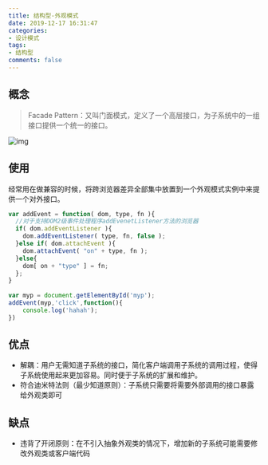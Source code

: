```yaml
---
title: 结构型-外观模式
date: 2019-12-17 16:31:47
categories:
- 设计模式
tags:
- 结构型
comments: false
---
```


 

## 概念

> Facade Pattern：又叫门面模式，定义了一个高层接口，为子系统中的一组接口提供一个统一的接口。

![img](https://images0.cnblogs.com/blog/354313/201501/201826186728078.x-png)



## 使用

经常用在做兼容的时候，将跨浏览器差异全部集中放置到一个外观模式实例中来提供一个对外接口。

```js
var addEvent = function( dom, type, fn ){
  //对于支持DOM2级事件处理程序addEvenetListener方法的浏览器
  if( dom.addEventListener ){
    dom.addEventListener( type, fn, false );
  }else if( dom.attachEvent ){
    dom.attachEvent( "on" + type, fn );
  }else{
    dom[ on + "type" ] = fn;
  };
}
  
var myp = document.getElementById('myp');
addEvent(myp,'click',function(){
	console.log('hahah');
})
```



## 优点

- 解耦：用户无需知道子系统的接口，简化客户端调用子系统的调用过程，使得子系统使用起来更加容易。同时便于子系统的扩展和维护。
- 符合迪米特法则（最少知道原则）：子系统只需要将需要外部调用的接口暴露给外观类即可



## 缺点

- 违背了开闭原则：在不引入抽象外观类的情况下，增加新的子系统可能需要修改外观类或客户端代码




